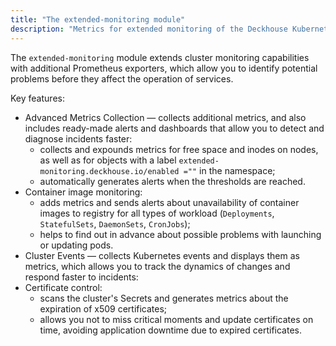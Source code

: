 ```yaml
---
title: "The extended-monitoring module"
description: "Metrics for extended monitoring of the Deckhouse Kubernetes Platform cluster."
---
```


The `extended-monitoring` module extends cluster monitoring capabilities with additional Prometheus exporters, which allow you to identify potential problems before they affect the operation of services.

Key features:

- Advanced Metrics Collection — collects additional metrics, and also includes ready-made alerts and dashboards that allow you to detect and diagnose incidents faster:
  - collects and expounds metrics for free space and inodes on nodes, as well as for objects with a label `extended-monitoring.deckhouse.io/enabled =""` in the namespace;
  - automatically generates alerts when the thresholds are reached.
- Container image monitoring:
  - adds metrics and sends alerts about unavailability of container images to registry for all types of workload (`Deployments`, `StatefulSets`, `DaemonSets`, `CronJobs`);
  - helps to find out in advance about possible problems with launching or updating pods.
- Cluster Events — collects Kubernetes events and displays them as metrics, which allows you to track the dynamics of changes and respond faster to incidents:
- Certificate control:
  - scans the cluster's Secrets and generates metrics about the expiration of x509 certificates;
  - allows you not to miss critical moments and update certificates on time, avoiding application downtime due to expired certificates.
